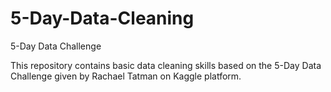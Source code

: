 # 5-Day-Data-Cleaning
5-Day Data Challenge

This repository contains basic data cleaning skills based on the 5-Day Data Challenge given by Rachael Tatman on Kaggle platform.

